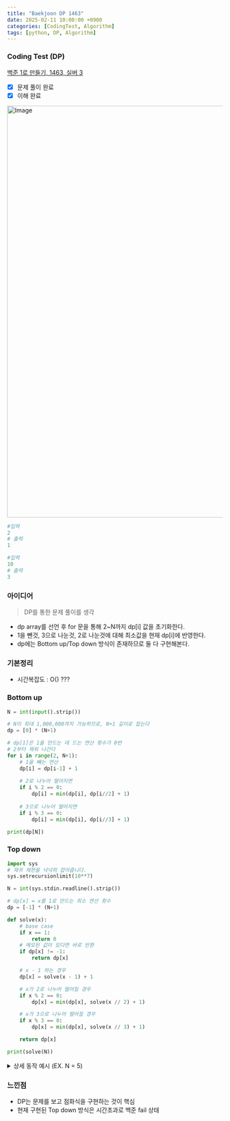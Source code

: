 ```yaml
---
title: "Baekjoon DP 1463"
date: 2025-02-11 10:00:00 +0900
categories: [CodingTest, Algorithm]
tags: [python, DP, Algorithm]
---
```


### Coding Test (DP)
[백준 1로 만들기, 1463, 실버 3](https://www.acmicpc.net/problem/1463)

- [x] 문제 풀이 완료
- [x] 이해 완료

<img width="961" alt="Image" src="https://github.com/user-attachments/assets/01699cbd-4cac-4dad-8a48-1bf818b74e59" />

```python
#입력
2
# 출력
1
```
```python
#입력
10 
# 출력
3
```

### 아이디어
>DP를 통한 문제 풀이를 생각

* dp array를 선언 후 for 문을 통해 2~N까지 dp[i] 값을 초기화한다.
* 1을 뺀것, 3으로 나눈것, 2로 나눈것에 대해 최소값을 현재 dp[i]에 반영한다.
* dp에는 Bottom up/Top down 방식이 존재하므로 둘 다 구현해본다.

### 기본정리
* 시간복잡도 : O() ???


### Bottom up
```python
N = int(input().strip())

# N이 최대 1,000,000까지 가능하므로, N+1 길이로 잡는다
dp = [0] * (N+1)

# dp[1]은 1을 만드는 데 드는 연산 횟수가 0번
# 2부터 채워 나간다
for i in range(2, N+1):
    # 1을 빼는 연산
    dp[i] = dp[i-1] + 1
    
    # 2로 나누어 떨어지면
    if i % 2 == 0:
        dp[i] = min(dp[i], dp[i//2] + 1)
    
    # 3으로 나누어 떨어지면
    if i % 3 == 0:
        dp[i] = min(dp[i], dp[i//3] + 1)

print(dp[N])
```

### Top down
```python
import sys
# 재귀 제한을 넉넉히 잡아줍니다.
sys.setrecursionlimit(10**7)  

N = int(sys.stdin.readline().strip())

# dp[x] = x를 1로 만드는 최소 연산 횟수
dp = [-1] * (N+1)

def solve(x):
    # base case
    if x == 1:
        return 0
    # 메모된 값이 있다면 바로 반환
    if dp[x] != -1:
        return dp[x]

    # x - 1 하는 경우
    dp[x] = solve(x - 1) + 1

    # x가 2로 나누어 떨어질 경우
    if x % 2 == 0:
        dp[x] = min(dp[x], solve(x // 2) + 1)

    # x가 3으로 나누어 떨어질 경우
    if x % 3 == 0:
        dp[x] = min(dp[x], solve(x // 3) + 1)

    return dp[x]

print(solve(N))
```
<details><summary>상세 동작 예시 (EX. N = 5) </summary> 
1. 초기 상태<br>
- dp 배열: [-1, -1, -1, -1, -1, -1, ...] (최소 6칸 이상 있다고 가정) <br>

2. solve(5) 호출 <br>
- x == 1? → 아니므로 통과 <br>
- dp[5] != -1? → 현재 -1이므로 아직 미계산 상태, 계속 진행 <br>
- dp[5] = solve(4) + 1을 계산해야 하므로 먼저 solve(4)를 호출 <br>

3. solve(4)로 진입 <br>
- x == 1? → 아니므로 통과 <br>
- dp[4] != -1? → -1이므로 계속 진행 <br>
- dp[4] = solve(3) + 1을 위해 solve(3) 호출 <br>

4. solve(3)로 진입 <br>
- x == 1? → 아니므로 통과 <br>
- dp[3] != -1? → -1이므로 계속 진행 <br>
- dp[3] = solve(2) + 1을 위해 solve(2) 호출 <br>

5. solve(2)로 진입 <br>
- x == 1? → 아니므로 통과 <br>
- dp[2] != -1? → -1이므로 계속 진행 <br>
- dp[2] = solve(1) + 1을 위해 solve(1) 호출 <br>

6. solve(1)로 진입 <br>
- x == 1? → 예, 따라서 return 0 <br>
- 이때 dp[1]은 자동으로 0으로 확정 <br>
- (기록 여부는 코드를 더 보완해서 할 수도 있지만, 일반적으로 dp[1]은 사용 전후로 0이라고 간주). <br>

7. solve(2) 복귀 <br>
- dp[2] = solve(1) + 1 = 0 + 1 = 1 <br>
- 이제 2 % 2 == 0이므로 dp[2] = min(dp[2], solve(1) + 1) = min(1, 0 + 1) = 1 <br>
- 2 % 3 == 0은 아니니 패스<br>
- 최종 dp[2] = 1이 됨 <br>

8. solve(3) 복귀 <br>
- dp[3] = solve(2) + 1 = 1 + 1 = 2 <br>
- 3 % 2 == 0은 아니고, 3 % 3 == 0이므로 <br>
- dp[3] = min(2, solve(1) + 1) = min(2, 0 + 1) = 1
최종 dp[3] = 1이 됨 <br>

9. solve(4) 복귀 <br>
- dp[4] = solve(3) + 1 = 1 + 1 = 2 <br>
- 4 % 2 == 0이므로 <br>
- dp[4] = min(2, solve(2) + 1) = min(2, 1 + 1) = 2 <br>
- 4 % 3 == 0은 아니므로 패스 <br>
최종 dp[4] = 2이 됨 <br>

10. solve(5) 복귀 <br>
- dp[5] = solve(4) + 1 = 2 + 1 = 3 <br>
- 5 % 2 == 0? → 아니므로 패스 <br>
- 5 % 3 == 0? → 아니므로 패스 <br>
- 최종 dp[5] = 3이 됨 <br>
- 따라서 solve(5)의 결과는 **3**을 리턴하게 되고, print(solve(5))가 3을 출력합니다. <br>

</details>



### 느낀점
* DP는 문제를 보고 점화식을 구현하는 것이 핵심
* 현재 구현된 Top down 방식은 시간초과로 백준 fail 상태

